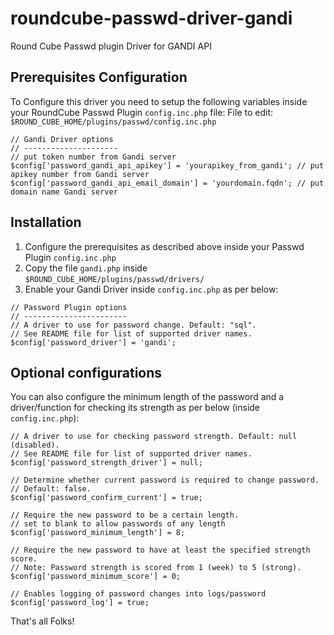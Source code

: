 # roundcube-passwd-driver-gandi
Round Cube Passwd plugin Driver for GANDI API

## Prerequisites Configuration
To Configure this driver you need to setup the following variables inside your RoundCube Passwd Plugin `config.inc.php` file:
File to edit: ``$ROUND_CUBE_HOME/plugins/passwd/config.inc.php``
```
// Gandi Driver options
// ---------------------
// put token number from Gandi server
$config['password_gandi_api_apikey'] = 'yourapikey_from_gandi'; // put apikey number from Gandi server
$config['password_gandi_api_email_domain'] = 'yourdomain.fqdn'; // put domain name Gandi server
```

## Installation
1. Configure the prerequisites as described above inside your Passwd Plugin `config.inc.php`
2. Copy the file `gandi.php` inside `$ROUND_CUbE_HOME/plugins/passwd/drivers/`
3. Enable your Gandi Driver inside `config.inc.php` as per below:
``` 
// Password Plugin options 
// -----------------------
// A driver to use for password change. Default: "sql".
// See README file for list of supported driver names.
$config['password_driver'] = 'gandi'; 
```

## Optional configurations
You can also configure the minimum length of the password and a driver/function for checking its strength as per below (inside `config.inc.php`):
```
// A driver to use for checking password strength. Default: null (disabled).
// See README file for list of supported driver names.
$config['password_strength_driver'] = null;

// Determine whether current password is required to change password.
// Default: false.
$config['password_confirm_current'] = true;

// Require the new password to be a certain length.
// set to blank to allow passwords of any length
$config['password_minimum_length'] = 8;

// Require the new password to have at least the specified strength score.
// Note: Password strength is scored from 1 (week) to 5 (strong).
$config['password_minimum_score'] = 0;

// Enables logging of password changes into logs/password
$config['password_log'] = true;
```

That's all Folks!